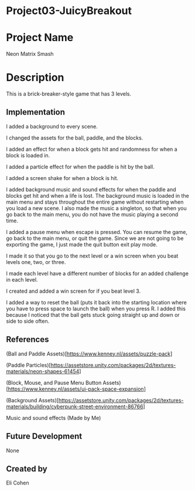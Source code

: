 # Project03-JuicyBreakout

# Project Name
Neon Matrix Smash

# Description
This is a brick-breaker-style game that has 3 levels.

## Implementation
I added a background to every scene. 

I changed the assets for the ball, paddle, and the blocks.

I added an effect for when a block gets hit and randomness for when a block is loaded in.

I added a particle effect for when the paddle is hit by the ball.

I added a screen shake for when a block is hit.

I added background music and sound effects for when the paddle and blocks get hit and when a life is lost. The background music is loaded in the main menu and stays throughout the entire game without restarting when you load a new scene. I also made the music a singleton, so that when you go back to the main menu, you do not have the music playing a second time.

I added a pause menu when escape is pressed. You can resume the game, go back to the main menu, or quit the game. Since we are not going to be exporting the game, I just made the quit button exit play mode.

I made it so that you go to the next level or a win screen when you beat levels one, two, or three.

I made each level have a different number of blocks for an added challenge in each level.

I created and added a win screen for if you beat level 3.

I added a way to reset the ball (puts it back into the starting location where you have to press space to launch the ball) when you press R. I added this because I noticed that the ball gets stuck going straight up and down or side to side often.


## References
(Ball and Paddle Assets)[https://www.kenney.nl/assets/puzzle-pack]

(Paddle Particles)[https://assetstore.unity.com/packages/2d/textures-materials/neon-shapes-61454]

(Block, Mouse, and Pause Menu Button Assets)[https://www.kenney.nl/assets/ui-pack-space-expansion]

(Background Assets)[https://assetstore.unity.com/packages/2d/textures-materials/building/cyberpunk-street-environment-86766]

Music and sound effects (Made by Me)

## Future Development
None

## Created by
Eli Cohen
